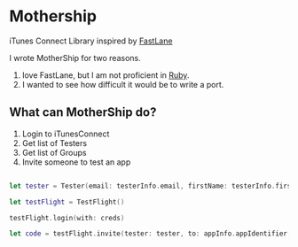 # Mothership

iTunes Connect Library inspired by [FastLane](https://github.com/fastlane/fastlane)

I wrote MotherShip for two reasons.
1.  love FastLane, but I am not proficient in [Ruby](https://www.ruby-lang.org/en/).
2. I wanted to see how difficult it would be to write a port.

## What can MotherShip do?
1. Login to iTunesConnect
2. Get list of Testers
3. Get list of Groups
4. Invite someone to test an app

```swift

let tester = Tester(email: testerInfo.email, firstName: testerInfo.firstName, lastName: testerInfo.lastName)

let testFlight = TestFlight()

testFlight.login(with: creds)

let code = testFlight.invite(tester: tester, to: appInfo.appIdentifier, for: appInfo.teamIdentifier)

```


